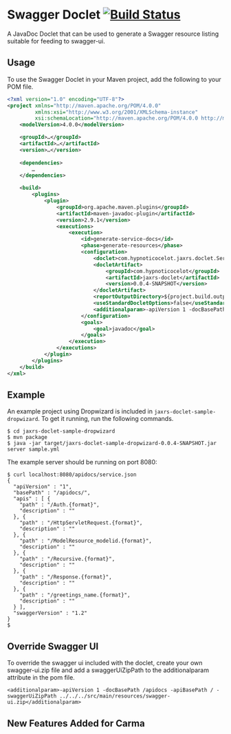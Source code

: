 # Swagger Doclet [![Build Status](https://travis-ci.org/ryankennedy/swagger-jaxrs-doclet.png)](https://travis-ci.org/ryankennedy/swagger-jaxrs-doclet)

A JavaDoc Doclet that can be used to generate a Swagger resource listing suitable for feeding to
swagger-ui.

## Usage

To use the Swagger Doclet in your Maven project, add the following to your POM file.

```xml
<?xml version="1.0" encoding="UTF-8"?>
<project xmlns="http://maven.apache.org/POM/4.0.0"
         xmlns:xsi="http://www.w3.org/2001/XMLSchema-instance"
         xsi:schemaLocation="http://maven.apache.org/POM/4.0.0 http://maven.apache.org/xsd/maven-4.0.0.xsd">
    <modelVersion>4.0.0</modelVersion>

    <groupId>…</groupId>
    <artifactId>…</artifactId>
    <version>…</version>
    
    <dependencies>
        …
    </dependencies>

    <build>
        <plugins>
            <plugin>
                <groupId>org.apache.maven.plugins</groupId>
                <artifactId>maven-javadoc-plugin</artifactId>
                <version>2.9.1</version>
                <executions>
                    <execution>
                        <id>generate-service-docs</id>
                        <phase>generate-resources</phase>
                        <configuration>
                            <doclet>com.hypnoticocelot.jaxrs.doclet.ServiceDoclet</doclet>
                            <docletArtifact>
                                <groupId>com.hypnoticocelot</groupId>
                                <artifactId>jaxrs-doclet</artifactId>
                                <version>0.0.4-SNAPSHOT</version>
                            </docletArtifact>
                            <reportOutputDirectory>${project.build.outputDirectory}</reportOutputDirectory>
                            <useStandardDocletOptions>false</useStandardDocletOptions>
                            <additionalparam>-apiVersion 1 -docBasePath /apidocs -apiBasePath /</additionalparam>
                        </configuration>
                        <goals>
                            <goal>javadoc</goal>
                        </goals>
                    </execution>
                </executions>
            </plugin>
        </plugins>
    </build>
</xml>
```

## Example

An example project using Dropwizard is included in `jaxrs-doclet-sample-dropwizard`. To get it running, run the following commands.

```
$ cd jaxrs-doclet-sample-dropwizard
$ mvn package
$ java -jar target/jaxrs-doclet-sample-dropwizard-0.0.4-SNAPSHOT.jar server sample.yml
```

The example server should be running on port 8080:

```
$ curl localhost:8080/apidocs/service.json
{
  "apiVersion" : "1",
  "basePath" : "/apidocs/",
  "apis" : [ {
    "path" : "/Auth.{format}",
    "description" : ""
  }, {
    "path" : "/HttpServletRequest.{format}",
    "description" : ""
  }, {
    "path" : "/ModelResource_modelid.{format}",
    "description" : ""
  }, {
    "path" : "/Recursive.{format}",
    "description" : ""
  }, {
    "path" : "/Response.{format}",
    "description" : ""
  }, {
    "path" : "/greetings_name.{format}",
    "description" : ""
  } ],
  "swaggerVersion" : "1.2"
}
$
```

## Override Swagger UI

To override the swagger ui included with the doclet, create your own swagger-ui.zip file and add a swaggerUiZipPath to the additionalparam attribute in the pom file.

```
<additionalparam>-apiVersion 1 -docBasePath /apidocs -apiBasePath / -swaggerUiZipPath ../../../src/main/resources/swagger-ui.zip</additionalparam>
```

## New Features Added for Carma




